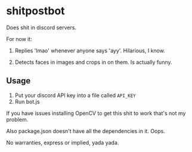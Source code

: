 # shitpostbot

Does shit in discord servers.

For now it:

1. Replies 'lmao' whenever anyone says 'ayy'. Hilarious, I know.

2. Detects faces in images and crops in on them. Is actually funny.

## Usage

1. Put your discord API key into a file called `API_KEY`
2. Run bot.js

If you have issues installing OpenCV to get this shit to work that's not my problem.

Also package.json doesn't have all the dependencies in it. Oops.

No warranties, express or implied, yada yada. 